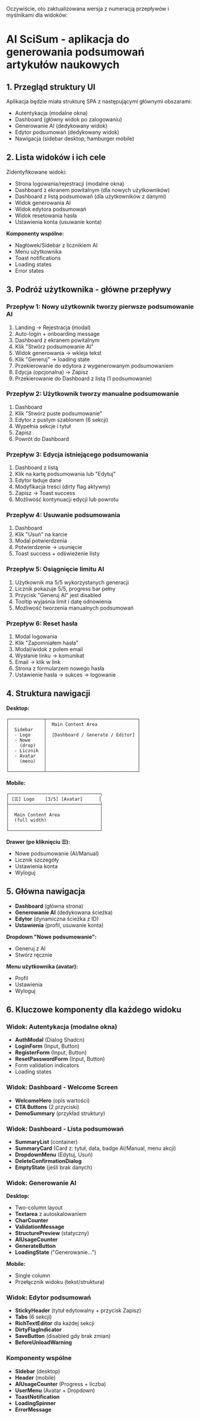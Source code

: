 Oczywiście, oto zaktualizowana wersja z numeracją przepływów i myślnikami dla widoków:

# AI SciSum - aplikacja do generowania podsumowań artykułów naukowych

## 1. Przegląd struktury UI

Aplikacja będzie miała strukturę SPA z następującymi głównymi obszarami:
*   Autentykacja (modalne okna)
*   Dashboard (główny widok po zalogowaniu)
*   Generowanie AI (dedykowany widok)
*   Edytor podsumowań (dedykowany widok)
*   Nawigacja (sidebar desktop, hamburger mobile)

## 2. Lista widoków i ich cele

Zidentyfikowane widoki:
*   Strona logowania/rejestracji (modalne okna)
*   Dashboard z ekranem powitalnym (dla nowych użytkowników)
*   Dashboard z listą podsumowań (dla użytkowników z danymi)
*   Widok generowania AI
*   Widok edytora podsumowań
*   Widok resetowania hasła
*   Ustawienia konta (usuwanie konta)

**Komponenty wspólne:**
*   Nagłówek/Sidebar z licznikiem AI
*   Menu użytkownika
*   Toast notifications
*   Loading states
*   Error states

## 3. Podróż użytkownika - główne przepływy

### Przepływ 1: Nowy użytkownik tworzy pierwsze podsumowanie AI
1.  Landing → Rejestracja (modal)
2.  Auto-login + onboarding message
3.  Dashboard z ekranem powitalnym
4.  Klik "Stwórz podsumowanie AI"
5.  Widok generowania → wkleja tekst
6.  Klik "Generuj" → loading state
7.  Przekierowanie do edytora z wygenerowanym podsumowaniem
8.  Edycja (opcjonalna) → Zapisz
9.  Przekierowanie do Dashboard z listą (1 podsumowanie)

### Przepływ 2: Użytkownik tworzy manualne podsumowanie
1.  Dashboard
2.  Klik "Stwórz puste podsumowanie"
3.  Edytor z pustym szablonem (6 sekcji)
4.  Wypełnia sekcje i tytuł
5.  Zapisz
6.  Powrót do Dashboard

### Przepływ 3: Edycja istniejącego podsumowania
1.  Dashboard z listą
2.  Klik na kartę podsumowania lub "Edytuj"
3.  Edytor ładuje dane
4.  Modyfikacja treści (dirty flag aktywny)
5.  Zapisz → Toast success
6.  Możliwość kontynuacji edycji lub powrotu

### Przepływ 4: Usuwanie podsumowania
1.  Dashboard
2.  Klik "Usuń" na karcie
3.  Modal potwierdzenia
4.  Potwierdzenie → usunięcie
5.  Toast success + odświeżenie listy

### Przepływ 5: Osiągnięcie limitu AI
1.  Użytkownik ma 5/5 wykorzystanych generacji
2.  Licznik pokazuje 5/5, progress bar pełny
3.  Przycisk "Generuj AI" jest disabled
4.  Tooltip wyjaśnia limit i datę odnowienia
5.  Możliwość tworzenia manualnych podsumowań

### Przepływ 6: Reset hasła
1.  Modal logowania
2.  Klik "Zapomniałem hasła"
3.  Modal/widok z polem email
4.  Wysłanie linku → komunikat
5.  Email → klik w link
6.  Strona z formularzem nowego hasła
7.  Ustawienie hasła → sukces → logowanie

## 4. Struktura nawigacji

**Desktop:**
```text
┌─────────────┬──────────────────────────────────┐
│             │  Main Content Area               │
│  Sidebar    │                                  │
│  - Logo     │  [Dashboard / Generate / Editor] │
│  - Nowe     │                                  │
│    (drop)   │                                  │
│  - Licznik  │                                  │
│  - Avatar   │                                  │
│    (menu)   │                                  │
│             │                                  │
└─────────────┴──────────────────────────────────┘
```

**Mobile:**
```text
┌──────────────────────────────────┐
│ [☰] Logo    [3/5] [Avatar]      │
├──────────────────────────────────┤
│                                  │
│  Main Content Area               │
│  (full width)                    │
│                                  │
└──────────────────────────────────┘
```

**Drawer (po kliknięciu ☰):**
*   Nowe podsumowanie (AI/Manual)
*   Licznik szczegóły
*   Ustawienia konta
*   Wyloguj

## 5. Główna nawigacja

*   **Dashboard** (główna strona)
*   **Generowanie AI** (dedykowana ścieżka)
*   **Edytor** (dynamiczna ścieżka z ID)
*   **Ustawienia** (profil, usuwanie konta)

**Dropdown "Nowe podsumowanie":**
*   Generuj z AI
*   Stwórz ręcznie

**Menu użytkownika (avatar):**
*   Profil
*   Ustawienia
*   Wyloguj

## 6. Kluczowe komponenty dla każdego widoku

### Widok: Autentykacja (modalne okna)
-   **AuthModal** (Dialog Shadcn)
-   **LoginForm** (Input, Button)
-   **RegisterForm** (Input, Button)
-   **ResetPasswordForm** (Input, Button)
-   Form validation indicators
-   Loading states

### Widok: Dashboard - Welcome Screen
-   **WelcomeHero** (opis wartości)
-   **CTA Buttons** (2 przyciski)
-   **DemoSummary** (przykład struktury)

### Widok: Dashboard - Lista podsumowań
-   **SummaryList** (container)
-   **SummaryCard** (Card z: tytuł, data, badge AI/Manual, menu akcji)
-   **DropdownMenu** (Edytuj, Usuń)
-   **DeleteConfirmationDialog**
-   **EmptyState** (jeśli brak danych)

### Widok: Generowanie AI
**Desktop:**
-   Two-column layout
-   **Textarea** z autoskalowaniem
-   **CharCounter**
-   **ValidationMessage**
-   **StructurePreview** (statyczny)
-   **AIUsageCounter**
-   **GenerateButton**
-   **LoadingState** ("Generowanie...")

**Mobile:**
-   Single column
-   Przełącznik widoku (tekst/struktura)

### Widok: Edytor podsumowań
-   **StickyHeader** (tytuł edytowalny + przycisk Zapisz)
-   **Tabs** (6 sekcji)
-   **RichTextEditor** dla każdej sekcji
-   **DirtyFlagIndicator**
-   **SaveButton** (disabled gdy brak zmian)
-   **BeforeUnloadWarning**

### Komponenty wspólne
-   **Sidebar** (desktop)
-   **Header** (mobile)
-   **AIUsageCounter** (Progress + liczba)
-   **UserMenu** (Avatar + Dropdown)
-   **ToastNotification**
-   **LoadingSpinner**
-   **ErrorMessage**